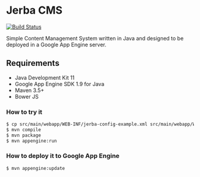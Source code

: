 # Jerba CMS

[![Build Status](https://travis-ci.org/santiagolizardo/jerba.svg?branch=master)](https://travis-ci.org/santiagolizardo/jerba)

Simple Content Management System written in Java and designed to be deployed in a Google App Engine server.

## Requirements

  - Java Development Kit 11
  - Google App Engine SDK 1.9 for Java
  - Maven 3.5+
  - Bower JS

### How to try it

```sh
$ cp src/main/webapp/WEB-INF/jerba-config-example.xml src/main/webapp/WEB-INF/jerba-config.xml
$ mvn compile
$ mvn package
$ mvn appengine:run
```

### How to deploy it to Google App Engine

```sh
$ mvn appengine:update
```

